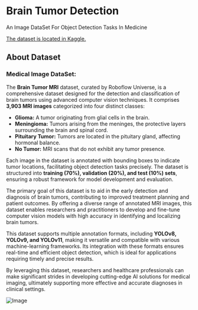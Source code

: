 # **Brain Tumor Detection**
An Image DataSet For Object Detection Tasks In Medicine

[The dataset is located in Kaggle.](https://www.kaggle.com/datasets/pkdarabi/medical-image-dataset-brain-tumor-detection/data)

## **About Dataset**
### **Medical Image DataSet:**

The **Brain Tumor MRI** dataset, curated by Roboflow Universe, is a comprehensive dataset designed for the detection and classification of brain tumors using advanced computer vision techniques. It comprises **3,903 MRI images** categorized into four distinct classes:

- **Glioma:** A tumor originating from glial cells in the brain.
- **Meningioma:** Tumors arising from the meninges, the protective layers surrounding the brain and spinal cord.
- **Pituitary Tumor:** Tumors are located in the pituitary gland, affecting hormonal balance.
- **No Tumor:** MRI scans that do not exhibit any tumor presence.

Each image in the dataset is annotated with bounding boxes to indicate tumor locations, facilitating object detection tasks precisely. The dataset is structured into **training (70%), validation (20%), and test (10%) sets**, ensuring a robust framework for model development and evaluation.

The primary goal of this dataset is to aid in the early detection and diagnosis of brain tumors, contributing to improved treatment planning and patient outcomes. By offering a diverse range of annotated MRI images, this dataset enables researchers and practitioners to develop and fine-tune computer vision models with high accuracy in identifying and localizing brain tumors.

This dataset supports multiple annotation formats, including **YOLOv8, YOLOv9, and YOLOv11**, making it versatile and compatible with various machine-learning frameworks. Its integration with these formats ensures real-time and efficient object detection, which is ideal for applications requiring timely and precise results.

By leveraging this dataset, researchers and healthcare professionals can make significant strides in developing cutting-edge AI solutions for medical imaging, ultimately supporting more effective and accurate diagnoses in clinical settings.

![Image](https://github.com/user-attachments/assets/080943b9-bfef-405b-b5df-b21510a91471)
